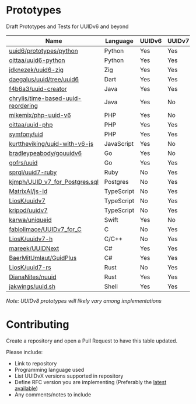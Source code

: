 # Prototypes
Draft Prototypes and Tests for UUIDv6 and beyond

| Name                                                                                             | Language   | UUIDv6 | UUIDv7 | UUIDv8 | RFC/Draft |
|--------------------------------------------------------------------------------------------------|------------|--------|--------|--------|-----------|
| [uuid6/prototypes/python](https://github.com/uuid6/prototypes/tree/main/python)                  | Python     | Yes    | Yes    | Yes    | [02][02]  |
| [oittaa/uuid6-python](https://github.com/oittaa/uuid6-python)                                    | Python     | Yes    | Yes    | No     | [04][04]  |
| [jdknezek/uuid6-zig](https://github.com/jdknezek/uuid6-zig)                                      | Zig        | Yes    | Yes    | No     | [03][03]  |
| [daegalus/uuid/tree/uuid6](https://github.com/Daegalus/dart-uuid/tree/uuidv6)                    | Dart       | Yes    | Yes    | Yes    | [04][04]  |
| [f4b6a3/uuid-creator](https://github.com/f4b6a3/uuid-creator)                                    | Java       | Yes    | Yes    | No     | [04][04]  |
| [chrylis/time-based-uuid-reordering](https://github.com/chrylis/time-based-uuid-reordering)      | Java       | Yes    | No     | No     | [04][04]  |
| [mikemix/php-uuid-v6](https://github.com/mikemix/php-uuid-v6)                                    | PHP        | Yes    | No     | No     | [0x][0x]  |
| [oittaa/uuid-php](https://github.com/oittaa/uuid-php)                                            | PHP        | Yes    | Yes    | No     | [04][04]  |
| [symfony/uid](https://github.com/symfony/uid/tree/6.2)                                           | PHP        | Yes    | Yes    | Yes    | [04][04]  |
| [kurttheviking/uuid-with-v6-js](https://github.com/kurttheviking/uuid-with-v6-js)                | JavaScript | Yes    | No     | No     | [0x][0x]  |
| [bradleypeabody/gouuidv6](https://github.com/bradleypeabody/gouuidv6)                            | Go         | Yes    | No     | No     | [0x][0x]  |
| [gofrs/uuid](https://github.com/gofrs/uuid)                                                      | Go         | Yes    | Yes    | No     | [0x][0x]  |
| [sprql/uuid7-ruby](https://github.com/sprql/uuid7-ruby)                                          | Ruby       | No     | Yes    | No     | [01][01]  |
| [kjmph/UUID_v7_for_Postgres.sql](https://gist.github.com/kjmph/5bd772b2c2df145aa645b837da7eca74) | Postgres   | No     | Yes    | Yes    | [03][03]  |
| [MatrixAI/js-id](https://github.com/MatrixAI/js-id)                                              | TypeScript | No     | Yes    | No     | [01][01]  |
| [LiosK/uuidv7](https://github.com/LiosK/uuidv7)                                                  | TypeScript | No     | Yes    | No     | [04][04]  |
| [kripod/uuidv7](https://github.com/kripod/uuidv7)                                                | TypeScript | No     | Yes    | No     | [04][04]  |
| [karwa/uniqueid](https://github.com/karwa/uniqueid)                                              | Swift      | Yes    | No     | No     | [02][02]  |
| [fabiolimace/UUIDv7_for_C](https://gist.github.com/fabiolimace/9873fe7bbcb1e6dc40638a4f98676d72) | C          | No     | Yes    | No     | [03][03]  |
| [LiosK/uuidv7-h](https://github.com/LiosK/uuidv7-h)                                              | C/C++      | No     | Yes    | No     | [04][04]  |
| [mareek/UUIDNext](https://github.com/mareek/UUIDNext)                                            | C#         | Yes    | Yes    | No     | [03][03]  |
| [BaerMitUmlaut/GuidPlus](https://github.com/BaerMitUmlaut/GuidPlus)                              | C#         | Yes    | Yes    | Yes    | [02][02]  |
| [LiosK/uuid7-rs](https://github.com/LiosK/uuid7-rs)                                              | Rust       | No     | Yes    | No     | [04][04]  |
| [DianaNites/nuuid](https://github.com/DianaNites/nuuid)                                          | Rust       | Yes    | Yes    | Yes    | [04][04]  |
| [jakwings/uuid.sh](https://github.com/jakwings/uuid.sh)                                          | Shell      | Yes    | Yes    | Yes    | [04][04]  |

*Note: UUIDv8 prototypes will likely vary among implementations*

# Contributing
Create a repository and open a Pull Request to have this table updated.

Please include:
- Link to repository
- Programming language used
- List UUIDvX versions supported in repository
- Define RFC version you are implementing (Preferably the [latest available](https://datatracker.ietf.org/doc/draft-peabody-dispatch-new-uuid-format/))
- Any comments/notes to include

[0x]: http://gh.peabody.io/uuidv6/
[01]: https://tools.ietf.org/html/draft-peabody-dispatch-new-uuid-format-01
[02]: https://tools.ietf.org/html/draft-peabody-dispatch-new-uuid-format-02
[03]: https://tools.ietf.org/html/draft-peabody-dispatch-new-uuid-format-03
[04]: https://tools.ietf.org/html/draft-peabody-dispatch-new-uuid-format-04
